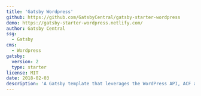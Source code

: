 ```yaml
---
title: 'Gatsby Wordpress'
github: https://github.com/GatsbyCentral/gatsby-starter-wordpress
demo: https://gatsby-starter-wordpress.netlify.com/
author: Gatsby Central
ssg:
  - Gatsby
cms:
  - Wordpress
gatsby:
  version: 2
  type: starter
license: MIT
date: 2018-02-03
description: 'A Gatsby template that leverages the WordPress API, ACF and more.'
---
```

